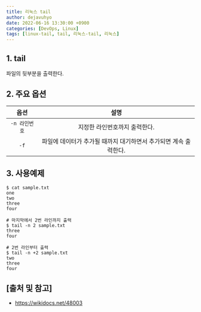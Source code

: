 ```yaml
---
title: 리눅스 tail
author: dejavuhyo
date: 2022-06-16 13:30:00 +0900
categories: [DevOps, Linux]
tags: [linux-tail, tail, 리눅스-tail, 리눅스]
---
```


## 1. tail
파일의 뒷부분을 출력한다.

## 2. 주요 옵션

| 옵션 | 설명 |
|:---:|:---:|
| `-n 라인번호` | 지정한 라인번호까지 출력한다. |
| `-f` | 파일에 데이터가 추가될 때까지 대기하면서 추가되면 계속 출력한다. |

## 3. 사용예제

```shell
$ cat sample.txt
one
two
three
four

# 마지막에서 2번 라인까지 출력
$ tail -n 2 sample.txt
three
four

# 2번 라인부터 출력
$ tail -n +2 sample.txt
two
three
four
```

## [출처 및 참고]
* <https://wikidocs.net/48003>
